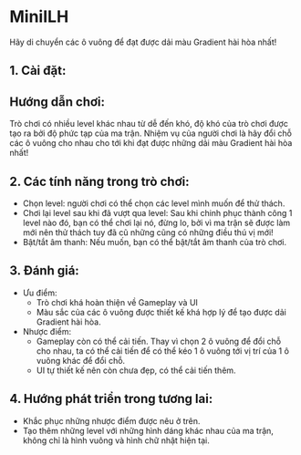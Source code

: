 # MiniILH
Hãy di chuyển các ô vuông để đạt được dải màu Gradient hài hòa nhất!
## 1. Cài đặt: 
## Hướng dẫn chơi:
Trò chơi có nhiều level khác nhau từ dễ đến khó, độ khó của trò chơi được tạo ra bởi độ phức tạp của ma trận. Nhiệm vụ của người chơi là hãy đổi chỗ các ô vuông cho nhau cho tới khi đạt được những dải màu Gradient hài hòa nhất!
## 2. Các tính năng trong trò chơi:
- Chọn level: người chơi có thể chọn các level mình muốn để thử thách.
- Chơi lại level sau khi đã vượt qua level: Sau khi chinh phục thành công 1 level nào đó, bạn có thể chơi lại nó, đừng lo, bởi vì ma trận sẽ được làm mới nên thử thách tuy đã cũ những cũng có những điều thú vị mới!
- Bật/tắt âm thanh: Nếu muốn, bạn có thể bật/tắt âm thanh của trò chơi.
## 3. Đánh giá:
- Ưu điểm:
  - Trò chơi khá hoàn thiện về Gameplay và UI
  - Màu sắc của các ô vuông được thiết kế khá hợp lý để tạo được dải Gradient hài hòa.
- Nhược điểm:
  - Gameplay còn có thể cải tiến. Thay vì chọn 2 ô vuông để đổi chỗ cho nhau, ta có thể cải tiến để có thể kéo 1 ô vuông tới vị trí của 1 ô vuông khác để đổi chỗ.
  - UI tự thiết kế nên còn chưa đẹp, có thể cải tiến thêm.
## 4. Hướng phát triển trong tương lai:
- Khắc phục những nhược điểm được nêu ở trên.
- Tạo thêm những level với những hình dáng khác nhau của ma trận, không chỉ là hình vuông và hình chữ nhật hiện tại.
